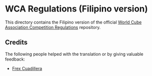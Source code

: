 WCA Regulations (Filipino version)
================================

This directory contains the Filipino version of
the official [World Cube Association Competition Regulations](https://worldcubeassociation.org/regulations/) repository.

Credits
-------

The following people helped with the translation or by giving valuable feedback:

* [Frex Cuadillera](https://www.worldcubeassociation.org/persons/2016CUAD01) 
